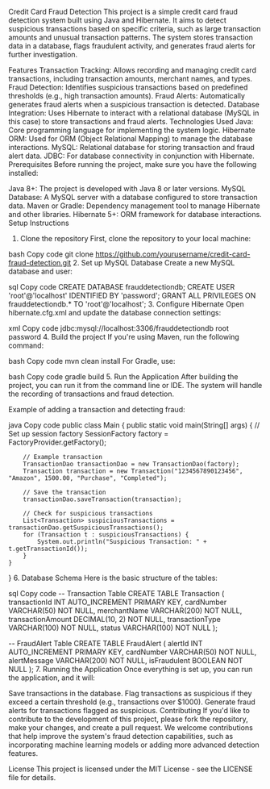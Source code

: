 Credit Card Fraud Detection
This project is a simple credit card fraud detection system built using Java and Hibernate. It aims to detect suspicious transactions based on specific criteria, such as large transaction amounts and unusual transaction patterns. The system stores transaction data in a database, flags fraudulent activity, and generates fraud alerts for further investigation.

Features
Transaction Tracking: Allows recording and managing credit card transactions, including transaction amounts, merchant names, and types.
Fraud Detection: Identifies suspicious transactions based on predefined thresholds (e.g., high transaction amounts).
Fraud Alerts: Automatically generates fraud alerts when a suspicious transaction is detected.
Database Integration: Uses Hibernate to interact with a relational database (MySQL in this case) to store transactions and fraud alerts.
Technologies Used
Java: Core programming language for implementing the system logic.
Hibernate ORM: Used for ORM (Object Relational Mapping) to manage the database interactions.
MySQL: Relational database for storing transaction and fraud alert data.
JDBC: For database connectivity in conjunction with Hibernate.
Prerequisites
Before running the project, make sure you have the following installed:

Java 8+: The project is developed with Java 8 or later versions.
MySQL Database: A MySQL server with a database configured to store transaction data.
Maven or Gradle: Dependency management tool to manage Hibernate and other libraries.
Hibernate 5+: ORM framework for database interactions.
Setup Instructions
1. Clone the repository
First, clone the repository to your local machine:

bash
Copy code
git clone https://github.com/yourusername/credit-card-fraud-detection.git
2. Set up MySQL Database
Create a new MySQL database and user:

sql
Copy code
CREATE DATABASE frauddetectiondb;
CREATE USER 'root'@'localhost' IDENTIFIED BY 'password';
GRANT ALL PRIVILEGES ON frauddetectiondb.* TO 'root'@'localhost';
3. Configure Hibernate
Open hibernate.cfg.xml and update the database connection settings:

xml
Copy code
<property name="hibernate.connection.url">jdbc:mysql://localhost:3306/frauddetectiondb</property>
<property name="hibernate.connection.username">root</property>
<property name="hibernate.connection.password">password</property>
4. Build the project
If you're using Maven, run the following command:

bash
Copy code
mvn clean install
For Gradle, use:

bash
Copy code
gradle build
5. Run the Application
After building the project, you can run it from the command line or IDE. The system will handle the recording of transactions and fraud detection.

Example of adding a transaction and detecting fraud:

java
Copy code
public class Main {
    public static void main(String[] args) {
        // Set up session factory
        SessionFactory factory = FactoryProvider.getFactory();

        // Example transaction
        TransactionDao transactionDao = new TransactionDao(factory);
        Transaction transaction = new Transaction("1234567890123456", "Amazon", 1500.00, "Purchase", "Completed");

        // Save the transaction
        transactionDao.saveTransaction(transaction);

        // Check for suspicious transactions
        List<Transaction> suspiciousTransactions = transactionDao.getSuspiciousTransactions();
        for (Transaction t : suspiciousTransactions) {
            System.out.println("Suspicious Transaction: " + t.getTransactionId());
        }
    }
}
6. Database Schema
Here is the basic structure of the tables:

sql
Copy code
-- Transaction Table
CREATE TABLE Transaction (
    transactionId INT AUTO_INCREMENT PRIMARY KEY,
    cardNumber VARCHAR(50) NOT NULL,
    merchantName VARCHAR(200) NOT NULL,
    transactionAmount DECIMAL(10, 2) NOT NULL,
    transactionType VARCHAR(100) NOT NULL,
    status VARCHAR(100) NOT NULL
);

-- FraudAlert Table
CREATE TABLE FraudAlert (
    alertId INT AUTO_INCREMENT PRIMARY KEY,
    cardNumber VARCHAR(50) NOT NULL,
    alertMessage VARCHAR(200) NOT NULL,
    isFraudulent BOOLEAN NOT NULL
);
7. Running the Application
Once everything is set up, you can run the application, and it will:

Save transactions in the database.
Flag transactions as suspicious if they exceed a certain threshold (e.g., transactions over $1000).
Generate fraud alerts for transactions flagged as suspicious.
Contributing
If you'd like to contribute to the development of this project, please fork the repository, make your changes, and create a pull request. We welcome contributions that help improve the system's fraud detection capabilities, such as incorporating machine learning models or adding more advanced detection features.

License
This project is licensed under the MIT License - see the LICENSE file for details.
